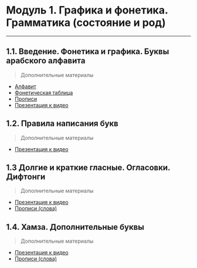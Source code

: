 # Модуль 1. Графика и фонетика. Грамматика (состояние и род)

---

## 1.1. Введение. Фонетика и графика. Буквы арабского алфавита

> Дополнительные материалы

- [Алфавит](/assets/materials/alphabet.pdf)
- [Фонетическая таблица](/assets/tables/1.1.pdf)
- [Прописи](/assets/copybooks/1.1.pdf)
- [Презентация к видео](/assets/presentations/1.1.pdf)

## 1.2. Правила написания букв

> Дополнительные материалы

- [Презентация к видео](/assets/presentations/1.2.pdf)

## 1.3 Долгие и краткие гласные. Огласовки. Дифтонги

> Дополнительные материалы

- [Презентация к видео](/assets/presentations/1.3.pdf)
- [Прописи (слова)](/assets/copybooks/1.3.pdf)

## 1.4. Хамза. Дополнительные буквы

> Дополнительные материалы

- [Презентация к видео](/assets/presentations/1.4.pdf)
- [Прописи (слова)](/assets/copybooks/1.3.pdf)